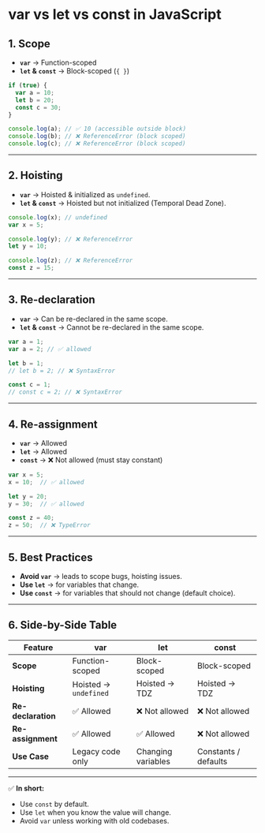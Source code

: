 # var vs let vs const in JavaScript

## 1. Scope
- **`var`** → Function-scoped  
- **`let` & `const`** → Block-scoped (`{ }`)

```js
if (true) {
  var a = 10;
  let b = 20;
  const c = 30;
}

console.log(a); // ✅ 10 (accessible outside block)
console.log(b); // ❌ ReferenceError (block scoped)
console.log(c); // ❌ ReferenceError (block scoped)
```

---

## 2. Hoisting
- **`var`** → Hoisted & initialized as `undefined`.  
- **`let` & `const`** → Hoisted but not initialized (Temporal Dead Zone).

```js
console.log(x); // undefined
var x = 5;

console.log(y); // ❌ ReferenceError
let y = 10;

console.log(z); // ❌ ReferenceError
const z = 15;
```

---

## 3. Re-declaration
- **`var`** → Can be re-declared in the same scope.  
- **`let` & `const`** → Cannot be re-declared in the same scope.

```js
var a = 1;
var a = 2; // ✅ allowed

let b = 1;
// let b = 2; // ❌ SyntaxError

const c = 1;
// const c = 2; // ❌ SyntaxError
```

---

## 4. Re-assignment
- **`var`** → Allowed  
- **`let`** → Allowed  
- **`const`** → ❌ Not allowed (must stay constant)

```js
var x = 5;
x = 10;  // ✅ allowed

let y = 20;
y = 30;  // ✅ allowed

const z = 40;
z = 50;  // ❌ TypeError
```

---

## 5. Best Practices
- **Avoid `var`** → leads to scope bugs, hoisting issues.  
- **Use `let`** → for variables that change.  
- **Use `const`** → for variables that should not change (default choice).

---

## 6. Side-by-Side Table

| Feature          | var                  | let                  | const                 |
|------------------|----------------------|----------------------|-----------------------|
| **Scope**        | Function-scoped      | Block-scoped         | Block-scoped          |
| **Hoisting**     | Hoisted → `undefined` | Hoisted → TDZ        | Hoisted → TDZ         |
| **Re-declaration** | ✅ Allowed          | ❌ Not allowed       | ❌ Not allowed        |
| **Re-assignment** | ✅ Allowed           | ✅ Allowed           | ❌ Not allowed        |
| **Use Case**      | Legacy code only     | Changing variables   | Constants / defaults  |

---

✅ **In short:**  
- Use `const` by default.  
- Use `let` when you know the value will change.  
- Avoid `var` unless working with old codebases.
